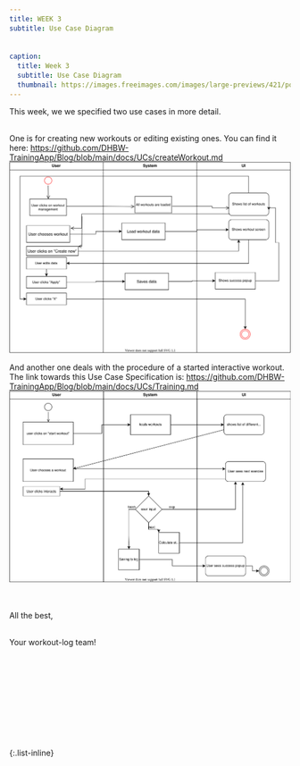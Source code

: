 ```yaml
---
title: WEEK 3
subtitle: Use Case Diagram


caption:
  title: Week 3
  subtitle: Use Case Diagram
  thumbnail: https://images.freeimages.com/images/large-previews/421/polar-bear-calisthenics-1394792.jpg
---
```


<div align="left">
This week, we we specified two use cases in more detail.<br><br>
  
One is for creating new workouts or editing existing ones. You can find it here: https://github.com/DHBW-TrainingApp/Blog/blob/main/docs/UCs/createWorkout.md<br>
<img src="./docs/UCs/CreateWorkout.svg"/>

And another one deals with the procedure of a started interactive workout. The link towards this Use Case Specification is: https://github.com/DHBW-TrainingApp/Blog/blob/main/docs/UCs/Training.md
<img src="./docs/UCs/training.svg"/>
    
<br><br>
All the best,<br><br>

Your workout-log team!<br><br><br><br><br>

</div>

 <script src="https://utteranc.es/client.js"
          repo="DHBW-TrainingApp/Blog"
          issue-term="pathname"
          label="Blog Comment"
          theme="github-light"
          crossorigin="anonymous"
          async>
  </script>
  
  <br>  <br>  <br>  <br>  <br>
  

{:.list-inline}
